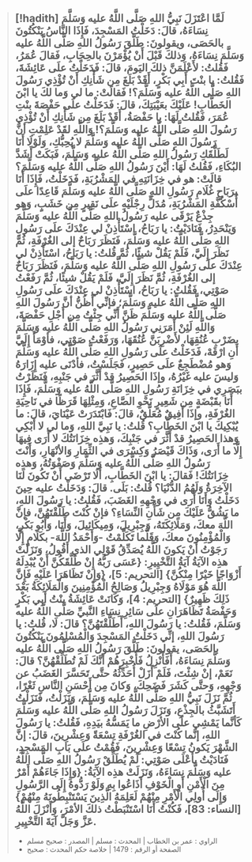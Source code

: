 > [!hadith]
> لَمَّا اعْتَزَلَ نَبِيُّ اللهِ صَلَّى اللَّهُ عليه وَسَلَّمَ نِسَاءَهُ، قالَ: دَخَلْتُ المَسْجِدَ، فَإِذَا النَّاسُ يَنْكُتُونَ بالحَصَى، ويقولونَ: طَلَّقَ رَسُولُ اللهِ صَلَّى اللَّهُ عليه وَسَلَّمَ نِسَاءَهُ، وَذلكَ قَبْلَ أَنْ يُؤْمَرْنَ بالحِجَابِ، فَقالَ عُمَرُ، فَقُلتُ: لأَعْلَمَنَّ ذلكَ اليَومَ، قالَ: فَدَخَلْتُ علَى عَائِشَةَ، فَقُلتُ: يا بنْتَ أَبِي بَكْرٍ، أَقَدْ بَلَغَ مِن شَأْنِكِ أَنْ تُؤْذِي رَسُولَ اللهِ صَلَّى اللَّهُ عليه وَسَلَّمَ؟! فَقالَتْ: ما لي وَما لكَ يا ابْنَ الخَطَّابِ! عَلَيْكَ بعَيْبَتِكَ، قالَ: فَدَخَلْتُ علَى حَفْصَةَ بنْتِ عُمَرَ، فَقُلتُ لَهَا: يا حَفْصَةُ، أَقَدْ بَلَغَ مِن شَأْنِكِ أَنْ تُؤْذِي رَسُولَ اللهِ صَلَّى اللَّهُ عليه وَسَلَّمَ؟! وَاللَّهِ لقَدْ عَلِمْتِ أنَّ رَسُولَ اللهِ صَلَّى اللَّهُ عليه وَسَلَّمَ لا يُحِبُّكِ، وَلَوْلَا أَنَا لَطَلَّقَكِ رَسُولُ اللهِ صَلَّى اللَّهُ عليه وَسَلَّمَ، فَبَكَتْ أَشَدَّ البُكَاءِ، فَقُلتُ لَهَا: أَيْنَ رَسُولُ اللهِ صَلَّى اللَّهُ عليه وَسَلَّمَ؟ قالَتْ: هو في خِزَانَتِهِ في المَشْرُبَةِ، فَدَخَلْتُ، فَإِذَا أَنَا برَبَاحٍ غُلَامِ رَسُولِ اللهِ صَلَّى اللَّهُ عليه وَسَلَّمَ قَاعِدًا علَى أُسْكُفَّةِ المَشْرُبَةِ، مُدَلٍّ رِجْلَيْهِ علَى نَقِيرٍ مِن خَشَبٍ، وَهو جِذْعٌ يَرْقَى عليه رَسُولُ اللهِ صَلَّى اللَّهُ عليه وَسَلَّمَ وَيَنْحَدِرُ، فَنَادَيْتُ: يا رَبَاحُ، اسْتَأْذِنْ لي عِنْدَكَ علَى رَسُولِ اللهِ صَلَّى اللَّهُ عليه وَسَلَّمَ، فَنَظَرَ رَبَاحٌ إلى الغُرْفَةِ، ثُمَّ نَظَرَ إِلَيَّ، فَلَمْ يَقُلْ شيئًا، ثُمَّ قُلتُ: يا رَبَاحُ، اسْتَأْذِنْ لي عِنْدَكَ علَى رَسُولِ اللهِ صَلَّى اللَّهُ عليه وَسَلَّمَ، فَنَظَرَ رَبَاحٌ إلى الغُرْفَةِ، ثُمَّ نَظَرَ إِلَيَّ، فَلَمْ يَقُلْ شيئًا، ثُمَّ رَفَعْتُ صَوْتِي، فَقُلتُ: يا رَبَاحُ، اسْتَأْذِنْ لي عِنْدَكَ علَى رَسُولِ اللهِ صَلَّى اللَّهُ عليه وَسَلَّمَ؛ فإنِّي أَظُنُّ أنَّ رَسُولَ اللهِ صَلَّى اللَّهُ عليه وَسَلَّمَ ظَنَّ أَنِّي جِئْتُ مِن أَجْلِ حَفْصَةَ، وَاللَّهِ لَئِنْ أَمَرَنِي رَسُولُ اللهِ صَلَّى اللَّهُ عليه وَسَلَّمَ بضَرْبِ عُنُقِهَا، لأَضْرِبَنَّ عُنُقَهَا، وَرَفَعْتُ صَوْتِي، فأوْمَأَ إِلَيَّ أَنِ ارْقَهْ، فَدَخَلْتُ علَى رَسُولِ اللهِ صَلَّى اللَّهُ عليه وَسَلَّمَ وَهو مُضْطَجِعٌ علَى حَصِيرٍ، فَجَلَسْتُ، فأدْنَى عليه إِزَارَهُ وَليسَ عليه غَيْرُهُ، وإذَا الحَصِيرُ قدْ أَثَّرَ في جَنْبِهِ، فَنَظَرْتُ ببَصَرِي في خِزَانَةِ رَسُولِ اللهِ صَلَّى اللَّهُ عليه وَسَلَّمَ، فَإِذَا أَنَا بقَبْضَةٍ مِن شَعِيرٍ نَحْوِ الصَّاعِ، وَمِثْلِهَا قَرَظًا في نَاحِيَةِ الغُرْفَةِ، وإذَا أَفِيقٌ مُعَلَّقٌ، قالَ: فَابْتَدَرَتْ عَيْنَايَ، قالَ: ما يُبْكِيكَ يا ابْنَ الخَطَّابِ؟ قُلتُ: يا نَبِيَّ اللهِ، وَما لي لا أَبْكِي وَهذا الحَصِيرُ قدْ أَثَّرَ في جَنْبِكَ، وَهذِه خِزَانَتُكَ لا أَرَى فِيهَا إِلَّا ما أَرَى، وَذَاكَ قَيْصَرُ وَكِسْرَى في الثِّمَارِ وَالأنْهَارِ، وَأَنْتَ رَسُولُ اللهِ صَلَّى اللَّهُ عليه وَسَلَّمَ وَصَفْوَتُهُ، وَهذِه خِزَانَتُكَ! فَقالَ: يا ابْنَ الخَطَّابِ، أَلَا تَرْضَى أَنْ تَكُونَ لَنَا الآخِرَةُ وَلَهُمُ الدُّنْيَا؟ قُلتُ: بَلَى. قالَ: وَدَخَلْتُ عليه حِينَ دَخَلْتُ وَأَنَا أَرَى في وَجْهِهِ الغَضَبَ، فَقُلتُ: يا رَسُولَ اللهِ، ما يَشُقُّ عَلَيْكَ مِن شَأْنِ النِّسَاءِ؟ فإنْ كُنْتَ طَلَّقْتَهُنَّ، فإنَّ اللَّهَ معكَ، وَمَلَائِكَتَهُ، وَجِبْرِيلَ، وَمِيكَائِيلَ، وَأَنَا، وَأَبُو بَكْرٍ، وَالْمُؤْمِنُونَ معكَ، وَقَلَّما تَكَلَّمْتُ -وَأَحْمَدُ اللَّهَ- بكَلَامٍ إِلَّا رَجَوْتُ أَنْ يَكونَ اللَّهُ يُصَدِّقُ قَوْلِي الذي أَقُولُ، وَنَزَلَتْ هذِه الآيَةُ آيَةُ التَّخْيِيرِ: {عَسَى رَبُّهُ إِنْ طَلَّقَكُنَّ أَنْ يُبْدِلَهُ أَزْوَاجًا خَيْرًا مِنْكُنَّ} [التحريم: 5]، {وَإِنْ تَظَاهَرَا عَلَيْهِ فَإِنَّ اللَّهَ هُوَ مَوْلَاهُ وَجِبْرِيلُ وَصَالِحُ الْمُؤْمِنِينَ وَالْمَلَائِكَةُ بَعْدَ ذَلِكَ ظَهِيرٌ} [التحريم: 4]، وَكَانَتْ عَائِشَةُ بنْتُ أَبِي بَكْرٍ وَحَفْصَةُ تَظَاهَرَانِ علَى سَائِرِ نِسَاءِ النَّبيِّ صَلَّى اللَّهُ عليه وَسَلَّمَ، فَقُلتُ: يا رَسُولَ اللهِ، أَطَلَّقْتَهُنَّ؟ قالَ: لَا، قُلتُ: يا رَسُولَ اللهِ، إنِّي دَخَلْتُ المَسْجِدَ وَالْمُسْلِمُونَ يَنْكُتُونَ بالحَصَى، يقولونَ: طَلَّقَ رَسُولُ اللهِ صَلَّى اللَّهُ عليه وَسَلَّمَ نِسَاءَهُ، أَفَأَنْزِلُ فَأُخْبِرَهُمْ أنَّكَ لَمْ تُطَلِّقْهُنَّ؟ قالَ: نَعَمْ، إنْ شِئْتَ، فَلَمْ أَزَلْ أُحَدِّثُهُ حتَّى تَحَسَّرَ الغَضَبُ عن وَجْهِهِ، وَحتَّى كَشَرَ فَضَحِكَ، وَكانَ مِن أَحْسَنِ النَّاسِ ثَغْرًا، ثُمَّ نَزَلَ نَبِيُّ اللهِ صَلَّى اللَّهُ عليه وَسَلَّمَ، وَنَزَلْتُ، فَنَزَلْتُ أَتَشَبَّثُ بالجِذْعِ، وَنَزَلَ رَسُولُ اللهِ صَلَّى اللَّهُ عليه وَسَلَّمَ كَأنَّما يَمْشِي علَى الأرْضِ ما يَمَسُّهُ بيَدِهِ، فَقُلتُ: يا رَسُولَ اللهِ، إنَّما كُنْتَ في الغُرْفَةِ تِسْعَةً وَعِشْرِينَ، قالَ: إنَّ الشَّهْرَ يَكونُ تِسْعًا وَعِشْرِينَ، فَقُمْتُ علَى بَابِ المَسْجِدِ، فَنَادَيْتُ بأَعْلَى صَوْتِي: لَمْ يُطَلِّقْ رَسُولُ اللهِ صَلَّى اللَّهُ عليه وَسَلَّمَ نِسَاءَهُ، وَنَزَلَتْ هذِه الآيَةُ: {وَإِذَا جَاءَهُمْ أَمْرٌ مِنَ الْأَمْنِ أَوِ الْخَوْفِ أَذَاعُوا بِهِ وَلَوْ رَدُّوهُ إِلَى الرَّسُولِ وَإِلَى أُولِي الْأَمْرِ مِنْهُمْ لَعَلِمَهُ الَّذِينَ يَسْتَنْبِطُونَهُ مِنْهُمْ} [النساء: 83]، فَكُنْتُ أَنَا اسْتَنْبَطْتُ ذلكَ الأمْرَ، وَأَنْزَلَ اللَّهُ عَزَّ وَجَلَّ آيَةَ التَّخْيِيرِ.
>  ---
> - الراوي : عمر بن الخطاب | المحدث : مسلم | المصدر : صحيح مسلم
> - الصفحة أو الرقم : 1479 | خلاصة حكم المحدث : صحيح